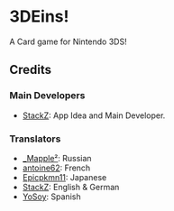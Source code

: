 # 3DEins!
A Card game for Nintendo 3DS!

## Credits
### Main Developers
- [StackZ](https://github.com/SuperSaiyajinStackZ): App Idea and Main Developer.
### Translators
- [_Mapple²](https://gitlab.com/of228lo): Russian
- [antoine62](https://github.com/antoine62): French
- [Epicpkmn11](https://github.com/Epicpkmn11): Japanese
- [StackZ](https://github.com/SuperSaiyajinStackZ): English & German
- [YoSoy](https://twitter.com/riku200): Spanish